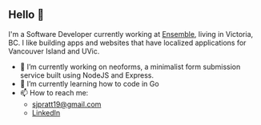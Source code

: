 <!--
**PeterlitsZo/PeterlitsZo** is a ✨ _special_ ✨ repository because its `README.md` (this file) appears on your GitHub profile.

Here are some ideas to get you started:

- 🔭 I’m currently working on ...
- 🌱 I’m currently learning ...
- 👯 I’m looking to collaborate on ...
- 🤔 I’m looking for help with ...
- 💬 Ask me about ...
- 📫 How to reach me: ...
- 😄 Pronouns: ... 
- ⚡ Fun fact: ...
-->

## Hello 👋

I'm a Software Developer currently working at [Ensemble](https://ensemble.com), living in Victoria, BC. I like building apps and websites that have localized applications for Vancouver Island and UVic.


- 🔭 I’m currently working on neoforms, a minimalist form submission service built using NodeJS and Express.
- 🌱 I’m currently learning how to code in Go
- 📫 How to reach me: 
    - sjpratt19@gmail.com
    - [LinkedIn](https://www.linkedin.com/in/sam-pratt-7045401b6/)
<!--
<p align="center">
  <a href="https://github.com/samuel-pratt">
    <img height="160em" src="https://github-readme-stats.vercel.app/api?username=samuel-pratt&include_all_commits=true&show_icons=true" />
  </a>
  <a href="https://github.com/samuel-pratt">
    <img height="160em" src="https://github-readme-stats.vercel.app/api/top-langs/?username=samuel-pratt&layout=compact" />
  </a>
</p>
-->
